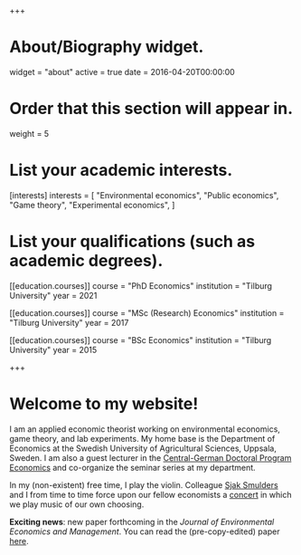 +++
# About/Biography widget.
widget = "about"
active = true
date = 2016-04-20T00:00:00

# Order that this section will appear in.
weight = 5

# List your academic interests.
[interests]
  interests = [
    "Environmental economics",
    "Public economics",
    "Game theory",
    "Experimental economics",
  ]

# List your qualifications (such as academic degrees).
  
  [[education.courses]]
  course = "PhD Economics"
  institution = "Tilburg University"
  year = 2021
  
[[education.courses]]
  course = "MSc (Research) Economics"
  institution = "Tilburg University"
  year = 2017

[[education.courses]]
  course = "BSc Economics"
  institution = "Tilburg University"
  year = 2015
 
+++

# Welcome to my website!

I am an applied economic theorist working on environmental economics, game theory, and lab experiments. My home base is the Department of Economics at the Swedish University of Agricultural Sciences, Uppsala, Sweden. I am also a guest lecturer in the [Central-German Doctoral Program Economics](http://cgde.wifa.uni-leipzig.de/3257-2/) and co-organize the seminar series at my department.

In my (non-existent) free time, I play the violin. Colleague [Sjak Smulders](https://research.tilburguniversity.edu/en/persons/sjak-smulders) and I from time to time force upon our fellow economists a [concert](https://twitter.com/TiUEconomics/status/1111204863382380544) in which we play music of our own choosing.

**Exciting news**: new paper forthcoming in the _Journal of Environmental Economics and Management_. You can read the (pre-copy-edited) paper [here](https://www.roweno.nl/files/interestrate.pdf). 
